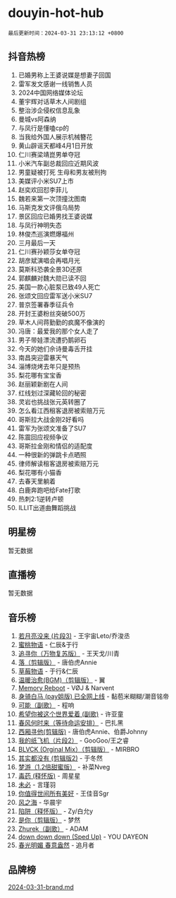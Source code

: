 # douyin-hot-hub

`最后更新时间：2024-03-31 23:13:12 +0800`

## 抖音热榜

1. 已婚男称上王婆说媒是想妻子回国
1. 雷军发文感谢一线销售人员
1. 2024中国网络媒体论坛
1. 董宇辉对话草木人间剧组
1. 整治涉企侵权信息乱象
1. 曼城vs阿森纳
1. 与凤行是懂嗑cp的
1. 当我给外国人展示机械簪花
1. 黄山辟谣天都峰4月1日开放
1. 仁川赛梁靖崑男单夺冠
1. 小米汽车副总裁回应近期风波
1. 男童疑被打死 生母和男友被刑拘
1. 美媒评小米SU7上市
1. 赵奕欢回怼李菲儿
1. 魏若来第一次顶撞沈图南
1. 马斯克发文评俄乌局势
1. 景区回应已婚男找王婆说媒
1. 与凤行神明失态
1. 林俊杰巡演燃爆福州
1. 三月最后一天
1. 仁川赛孙颖莎女单夺冠
1. 胡彦斌演唱会再唱月光
1. 莫斯科恐袭全景3D还原
1. 郭麒麟对魏大勋已读不回
1. 美国一款心脏泵已致49人死亡
1. 张颂文回应雷军送小米SU7
1. 普京签署春季征兵令
1. 开封王婆粉丝突破500万
1. 草木人间蒋勤勤的疯魔不像演的
1. 冯唐：最爱我的那个女人走了
1. 男子带娃漂流遭扔鹅卵石
1. 今天的她们佘诗曼毒舌开挂
1. 南昌突迎雷暴天气
1. 淄博烧烤去年只是预热
1. 梨花哪有宝宝香
1. 赵丽颖新剧在人间
1. 红线划过深藏轮回的秘密
1. 灵岩也挑战张元英转圈了
1. 怎么看江西租客退房被索赔万元
1. 哥斯拉大战金刚2好看吗
1. 雷军为张颂文准备了SU7
1. 陈震回应视频争议
1. 哥斯拉金刚和情侣的适配度
1. 一种很新的弹跳卡点晒照
1. 律师解读租客退房被索赔万元
1. 梨花哪有小猫香
1. 去春天里躺着
1. 白鹿奔跑吧给Fate打歌
1. 热刺2:1逆转卢顿
1. ILLIT出道曲舞蹈挑战

## 明星榜

暂无数据

## 直播榜

暂无数据

## 音乐榜

1. [若月亮没来 (片段3)](https://sf5-hl-cdn-tos.douyinstatic.com/obj/tos-cn-ve-2774/okfyEUsGW1B1ovJi5JiN9IjvAT2lMwA054GoEB) - 王宇宙Leto/乔浚丞
1. [蜜桃物语](https://sf3-cdn-tos.douyinstatic.com/obj/tos-cn-ve-2774/oIhOSCZtIACtYU4XQkngiW9kCBfVD1Fz9IYeqL) - 仁辰&于行
1. [追寻你（万物复苏版）](https://sf5-hl-cdn-tos.douyinstatic.com/obj/tos-cn-ve-2774/oYeAZJsbjIDit9APmBg8u6uDUQnHmoCf3gbo74) - 王天戈/川青
1. [落（剪辑版）](https://sf5-hl-cdn-tos.douyinstatic.com/obj/tos-cn-ve-2774/o0h6HvN1BBbli9LtU3i5fQIleBQMF5Cg4TZmmC) - 唐伯虎Annie
1. [草莓物语](https://sf5-hl-cdn-tos.douyinstatic.com/obj/tos-cn-ve-2774/okynhJ7jEAIIZBfsLgYMEI8QC3WbQNN66RKzhT) - 于行&仁辰
1. [温暖治愈(BGM)（剪辑版）](https://sf6-cdn-tos.douyinstatic.com/obj/tos-cn-ve-2774/d9d500052e5b48e3baf0e40788cc8160) - 翼
1. [Memory Reboot](https://sf5-hl-cdn-tos.douyinstatic.com/obj/tos-cn-ve-2774/o4f3cu5FDdCEBnAitlD4gKYf3QrfJjzxIFoaTd) - VØJ & Narvent
1. [身骑白马 (pay姐版) 已全网上线](https://sf5-hl-cdn-tos.douyinstatic.com/obj/tos-cn-ve-2774/oQLO5ZgLsFkaDhdIIveF2zUCgfweY0gWaH4AQG) - 黏苞米糊糊/潮音铭帝
1. [可能（副歌）](https://sf5-hl-cdn-tos.douyinstatic.com/obj/tos-cn-ve-2774/cde1731888894259b333569393c2fb51) - 程响
1. [希望你被这个世界爱着 (副歌)](https://sf5-hl-cdn-tos.douyinstatic.com/obj/tos-cn-ve-2774/oUHCmWQfZlE3QQBKBeD8rCFLpJzPgCpImhsxMt) - 许亚童
1. [春风何时来（等待命运安排）](https://sf5-hl-cdn-tos.douyinstatic.com/obj/tos-cn-ve-2774/oICBNbD3gelMfB4WgiD1KI2jQtXZE2FgHLwtsl) - 巴扎黑
1. [西厢寻他(剪辑版)](https://sf5-hl-cdn-tos.douyinstatic.com/obj/tos-cn-ve-2774/oUsAVfAQKlRNxEv5qxvIB8o5qmIWUcXbzJKJhw) - 唐伯虎Annie、伯爵Johnny
1. [我的纸飞机（片段2）](https://sf5-hl-cdn-tos.douyinstatic.com/obj/tos-cn-ve-2774/oM2ZrKcg2CD5AeRB2gkeXOFB1IxAGJdZPazYHf) - GooGoo/王之睿
1. [BLVCK (Orginal Mix）（剪辑版）](https://sf5-hl-cdn-tos.douyinstatic.com/obj/tos-cn-ve-2774/osnDnwSfQThtCz8BikQnbAAZHwC8YcmgvnnlYf) - MIRBRO
1. [其实都没有 (剪辑版2)](https://sf6-cdn-tos.douyinstatic.com/obj/tos-cn-ve-2774/oEBNQenHZtBhxYjGgUDQk0BCHTigQafgFlbQ7k) - 于冬然
1. [梦游（1.2倍甜蜜版）](https://sf6-cdn-tos.douyinstatic.com/obj/tos-cn-ve-2774/o4gyAUm8hwufoEABmwVIiQtHsFuGzAEEWtNMzo) - 补菜Nveg
1. [毒药 (释怀版)](https://sf5-hl-cdn-tos.douyinstatic.com/obj/tos-cn-ve-2774/oYILMEAzspdZBIzy4frJNB8ZHPHWAhiwowd4Ad) - 周星星
1. [未必](https://sf3-cdn-tos.douyinstatic.com/obj/tos-cn-ve-2774/ogntQMFnKQDZUgTCYuJgfLEtleYZZFxBQqhhFB) - 言瑾羽
1. [你值得世间所有美好](https://sf5-hl-cdn-tos.douyinstatic.com/obj/tos-cn-ve-2774/oQXBiBLpltyHMSeKII42ifKxQXiElMCYqBsZgU) - 王佳音Sgr
1. [风之海](https://sf5-hl-cdn-tos.douyinstatic.com/obj/tos-cn-ve-2774/oInqZ2gFbCQvB6wZNnZlJpBcfDBQ8t1e1XwYAi) - 华晨宇
1. [陷阱（释怀版）](https://sf5-hl-cdn-tos.douyinstatic.com/obj/tos-cn-ve-2774/oE8C21LeZrzKLDFfQYgMzx4GAIHageG5IzayY7) - Zy/白允y
1. [是你（剪辑版）](https://sf5-hl-cdn-tos.douyinstatic.com/obj/tos-cn-ve-2774/46019dae783c4c969944217fe1cfafc4) - 梦然
1. [Zhurek（副歌）](https://sf5-hl-cdn-tos.douyinstatic.com/obj/tos-cn-ve-2774/ooQm8FBZQDlf0btEYgVpCcSCQfrdJGBEKZYBGS) - ADAM
1. [down down down (Sped Up)](https://sf6-cdn-tos.douyinstatic.com/obj/tos-cn-ve-2774/ow80iABiXIO9DsFwK6WeZKMaJRi3BPJAotDy8m) - YOU DAYEON
1. [春光明媚 春意盎然](https://sf5-hl-cdn-tos.douyinstatic.com/obj/tos-cn-ve-2774/oU4HIfpWhU4IQXCW3WNBSBEBshugyzhMAQZIAI) - 追月者

## 品牌榜

[2024-03-31-brand.md](2024-03-31-brand.md)
